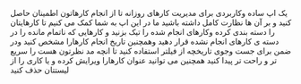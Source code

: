 یک اپ ساده وکاربردی  برای مدیریت کارهای روزانه تا از انجام کارهاتون  اطمینان  حاصل کنید و بر آن ها نظارت کامل داشته باشید
ما در این اپ  به شما کمک می کنیم  تا کارهایتان را دسته بندی کرده وکارهای انجام شده را تیک بزنید و کارهایی که  ناتمام مانده را در دسته ی کارهای انجام نشده قرار دهید وهمچنین  تاریخ انجام کارهارا مشخص کنید ودر ضمن برای جست وجوی تاریخچه از فیلتر استفاده کنید تا  انچه مد نظرتون هست را سریع تر و راحت تر پیدا کنید
همچنین می توانید عنوان کارهارا ویرایش کرده و یا کاری را  از لیستتان حذف کنید  